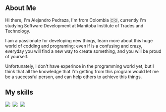 ![]()

## About Me

Hi there, I'm Alejandro Pedraza, I'm from Colombia :colombia:, currently I'm studying 
Software Development at Manitoba Institute of Trades and Technology.

I am a passionate for developing new things, learn more about this huge world of
codding and programing; even if is a confusing and crazy, everyday you will find
a new way to create something, and you will be proud of yourself.

Unfortunately, I don't have experince in the programming world yet, but I think
that all the knowledge that I'm getting from this program would let me be a 
successful person, and can help others to achieve this things.

## My skills
<p>
  <img src="https://img.shields.io/badge/web-html-informational?style=for-the-badge&logo=html5&logoColor=white&color=2aa889")/>&nbsp;
  <img src="https://img.shields.io/badge/web-css-informational?style=for-the-badge&logo=css3&logoColor=white&color=2aa889")/>&nbsp;
  <img src="https://img.shields.io/badge/code-javascript-informational?style=for-the-badge&logo=javascript&logoColor=white&color=2aa889"/>&nbsp; 
</p>

## 


